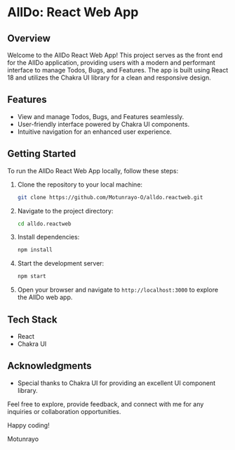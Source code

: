 # AllDo: React Web App

## Overview

Welcome to the AllDo React Web App! This project serves as the front end for the AllDo application, providing users with a modern and performant interface to manage Todos, Bugs, and Features. The app is built using React 18 and utilizes the Chakra UI library for a clean and responsive design.

## Features

- View and manage Todos, Bugs, and Features seamlessly.
- User-friendly interface powered by Chakra UI components.
- Intuitive navigation for an enhanced user experience.

## Getting Started

To run the AllDo React Web App locally, follow these steps:

1. Clone the repository to your local machine:

    ```bash
    git clone https://github.com/Motunrayo-O/alldo.reactweb.git
    ```

2. Navigate to the project directory:

    ```bash
    cd alldo.reactweb
    ```

3. Install dependencies:

    ```bash
    npm install
    ```

4. Start the development server:

    ```bash
    npm start
    ```

5. Open your browser and navigate to `http://localhost:3000` to explore the AllDo web app.

## Tech Stack

- React
- Chakra UI


## Acknowledgments

- Special thanks to Chakra UI for providing an excellent UI component library.

Feel free to explore, provide feedback, and connect with me for any inquiries or collaboration opportunities.

Happy coding!

Motunrayo
